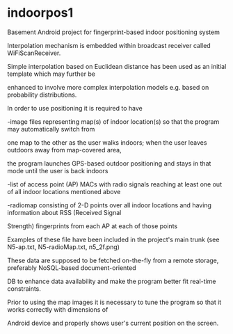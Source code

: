 indoorpos1
==========

Basement Android project for fingerprint-based indoor positioning system

Interpolation mechanism is embedded within broadcast receiver called WiFiScanReceiver.

Simple interpolation based on Euclidean distance has been used as an initial template which may further be

enhanced to involve more complex interpolation models e.g. based on probability distributions.

In order to use positioning it is required to have 

-image files representing map(s) of indoor location(s) so that the program may automatically switch from 

 one map to the other as the user walks indoors; when the user leaves outdoors away from map-covered area,
 
 the  program launches GPS-based outdoor positioning and stays in that mode until the user is back indoors
 
-list of access point (AP) MACs with radio signals reaching at least one out of all indoor locations mentioned above

-radiomap consisting of 2-D points over all indoor locations and having information about RSS (Received Signal
 
 Strength) fingerprints from each AP at each of those points
 
Examples of these file have been included in the project's main trunk (see N5-ap.txt, N5-radioMap.txt, n5_2f.png)

These data are supposed to be fetched on-the-fly from a remote storage, preferably NoSQL-based document-oriented

DB to enhance data availability and make the program better fit real-time constraints.

Prior to using the map images it is necessary to tune the program so that it works correctly with dimensions of 

Android device and properly shows user's current position on the screen.

